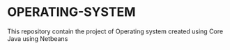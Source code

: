 # OPERATING-SYSTEM
This repository contain the project of Operating system created using Core Java using Netbeans
